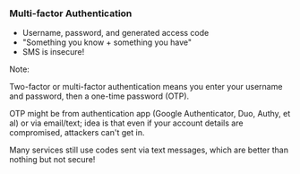 ### Multi-factor Authentication

* <!-- .element: class="fragment" --> Username, password, and generated access code
* <!-- .element: class="fragment" --> "Something you know + something you have"
* <!-- .element: class="fragment" --> SMS is insecure!

Note:

Two-factor or multi-factor authentication means you enter your username and password, then a one-time password (OTP).

OTP might be from authentication app (Google Authenticator, Duo, Authy, et al) or via email/text; idea is that even if your account details are compromised, attackers can't get in.

Many services still use codes sent via text messages, which are better than nothing but not secure!
